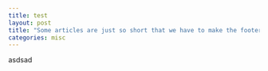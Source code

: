 ```yaml
---
title: test
layout: post
title: "Some articles are just so short that we have to make the footer stick"
categories: misc
---
```


asdsad
